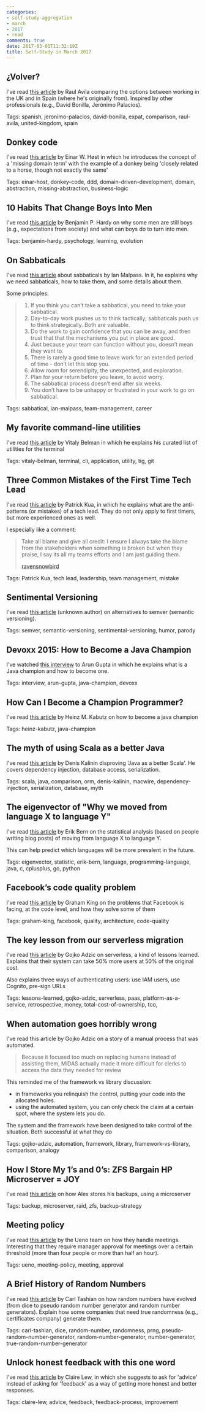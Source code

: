 ```yaml
---
categories:
- self-study-aggregation
- march
- 2017
- read
comments: true
date: 2017-03-01T11:32:19Z
title: Self-Study in March 2017 
---
```


## ¿Volver?

I've read [this article][volver] by Raul Avila comparing the options between working in the UK and in Spain (where he's originally from). Inspired by other professionals (e.g., David Bonilla, Jerónimo Palacios).

Tags: spanish, jeronimo-palacios, david-bonilla, expat, comparison, raul-avila, united-kingdom, spain

[volver]: http://raulavila.com/2017/01/volver/

## Donkey code

I've read [this article][donkey-code] by Einar W. Høst in which he introduces the concept of a 'missing domain term' with the example of a donkey being 'closely related to a horse, though not exactly the same'

Tags: einar-host, donkey-code, ddd, domain-driven-development, domain, abstraction, missing-abstraction, business-logic

[donkey-code]: https://einarwh.wordpress.com/2017/01/21/donkey-code/

## 10 Habits That Change Boys Into Men

I've read [this article][boys-into-men] by Benjamin P. Hardy on why some men are still boys (e.g., expectations from society) and what can boys do to turn into men.

Tags: benjamin-hardy, psychology, learning, evolution

[boys-into-men]: https://medium.com/the-mission/10-habits-that-change-boys-into-men-b103c47d47e0

## On Sabbaticals

I've read [this article][sabbaticals] about sabbaticals by Ian Malpass. In it, he explains why we need sabbaticals, how to take them, and some details about them.

Some principles:

> 1. If you think you can’t take a sabbatical, you need to take your sabbatical.
> 1. Day-to-day work pushes us to think tactically; sabbaticals push us to think strategically. Both are valuable.
> 1. Do the work to gain confidence that you can be away, and then trust that that the mechanisms you put in place are good.
> 1. Just because your team can function without you, doesn’t mean they want to.
> 1. There is rarely a good time to leave work for an extended period of time - don’t let this stop you.
> 1. Allow room for serendipity, the unexpected, and exploration.
> 1. Plan for your return before you leave, to avoid worry.
> 1. The sabbatical process doesn’t end after six weeks.
> 1. You don’t have to be unhappy or frustrated in your work to go on sabbatical.

Tags: sabbatical, ian-malpass, team-management, career

[sabbaticals]: http://indecorous.com/sabbaticals/

## My favorite command-line utilities

I've read [this article][command-line-utils] by Vitaly Belman in which he explains his curated list of utilities for the terminal

Tags: vitaly-belman, terminal, cli, application, utility, tig, git

[command-line-utils]: https://hackernoon.com/macbook-my-command-line-utilities-f8a121c3b019#.3hpq7suhj


## Three Common Mistakes of the First Time Tech Lead

I've read [this article][mistakes-tech-lead] by Patrick Kua, in which he explains what are the anti-patterns (or mistakes) of a tech lead. They do not only apply to first timers, but more experienced ones as well.

I especially like a comment:

> Take all blame and give all credit: I ensure I always take the blame from the stakeholders when something is broken but when they praise, I say its all my teams efforts and I am just guiding them. 
>
> [ravensnowbird](https://disqus.com/by/ravensnowbird/) 

Tags: Patrick Kua, tech lead, leadership, team management, mistake

[mistakes-tech-lead]: https://www.thoughtworks.com/insights/blog/three-common-mistakes-first-time-tech-lead

## Sentimental Versioning

I've read [this article][sentimver] (unknown author) on alternatives to semver (semantic versioning).

Tags: semver, semantic-versioning, sentimental-versioning, humor, parody

[sentimver]: http://sentimentalversioning.org/

## Devoxx 2015: How to Become a Java Champion

I've watched [this interview][become-java-champion] to Arun Gupta in which he explains what is a Java champion and how to become one.

Tags: interview, arun-gupta, java-champion, devoxx

[become-java-champion]: http//www.youtube.com/watch?v=otMc_3Dz3hU

## How Can I Become a Champion Programmer?

I've read [this article][java-champion-kabutz] by Heinz M. Kabutz on how to become a java champion

Tags: heinz-kabutz, java-champion

[java-champion-kabutz]: http://www.javaspecialists.eu/archive/Issue227.html

## The myth of using Scala as a better Java

I've read [this article][scala-as-better-java] by Denis Kalinin disproving 'Java as a better Scala'. He covers dependency injection, database access, serialization.

Tags: scala, java, comparison, orm, denis-kalinin, macwire, dependency-injection, serialization, database, myth

[scala-as-better-java]: http://appliedscala.com/blog/2017/myth-of-scala-as-better-java/

## The eigenvector of "Why we moved from language X to language Y"

I've read [this article][moved-from-x-to-y] by Erik Bern on the statistical analysis (based on people writing blog posts) of moving from language X to language Y.

This can help predict which languages will be more prevalent in the future.

Tags: eigenvector, statistic, erik-bern, language, programming-language, java, c, cplusplus, go, python

[moved-from-x-to-y]: https://erikbern.com/2017/03/15/the-eigenvector-of-why-we-moved-from-language-x-to-language-y.html
## Facebook’s code quality problem

I've read [this article][facebook-code-quality] by Graham King on the problems that Facebook is facing, at the code level, and how they solve some of them

Tags: graham-king, facebook, quality, architecture, code-quality

[facebook-code-quality]: https://www.darkcoding.net/software/facebooks-code-quality-problem/

## The key lesson from our serverless migration

I've read [this article][serverless-migration] by Gojko Adzic on serverless, a kind of lessons learned. Explains that their system can take 50% more users at 50% of the original cost.

Also explains three ways of authenticating users: use IAM users, use Cognito, pre-sign URLs

Tags: lessons-learned, gojko-adzic, serverless, paas, platform-as-a-service, retrospective, money, total-cost-of-ownership, tco,

[serverless-migration]: http://us2.campaign-archive1.com/?u=abe09ce689751513abf6f095f&id=6ecb59a937

## When automation goes horribly wrong

I've read this article by Gojko Adzic on a story of a manual process that was automated.

> Because it focused too much on replacing humans instead of assisting them, MiDAS actually made it more difficult for clerks to access the data they needed for review

This reminded me of the framework vs library discussion:

  * in frameworks you relinquish the control, putting your code into the allocated holes.
  * using the automated system, you can only check the claim at a certain spot, where the system lets you do.

The system and the framework have been designed to take control of the situation. Both successful at what they do

Tags: gojko-adzic, automation, framework, library, framework-vs-library, comparison, analogy

[automation-midas]: http://us2.campaign-archive1.com/?u=abe09ce689751513abf6f095f&id=9be6b87de2&e=0d5bc146fe

## How I Store My 1’s and 0’s: ZFS  Bargain HP Microserver = JOY

I've read [this article][backup-strategy] on how Alex stores his backups, using a microserver

Tags: backup, microserver, raid, zfs, backup-strategy

[backup-strategy]: https://mocko.org.uk/b/2012/06/17/how-i-store-my-1s-and-0s-zfs-bargain-hp-microserver-joy/


## Meeting policy

I've read [this article][meeting-policy-ueno] by the Ueno team on how they handle meetings. Interesting that they require manager approval for meetings over a certain threshold (more than four people or more than half an hour).

Tags: ueno, meeting-policy, meeting, approval

[meeting-policy-ueno]: https://medium.com/ueno/meeting-policy-9b04593d1b28

## A Brief History of Random Numbers

I've read [this article][history-rn] by Carl Tashian on how random numbers have evolved (from dice to pseudo random number generator and random number generators). Explain how some companies that need true randomness (e.g., certificates company) generate them.

Tags: carl-tashian, dice, random-number, randomness, prng, pseudo-random-number-generator, random-number-generator, number-generator, true-random-number-generator

[history-rn]: https://medium.freecodecamp.com/a-brief-history-of-random-numbers-9498737f5b6c

## Unlock honest feedback with this one word

I've read [this article][honest-feedback-advice] by Claire Lew, in which she suggests to ask for 'advice' instead of asking for 'feedback' as a way of getting more honest and better responses.

Tags: claire-lew, advice, feedback, feedback-process, improvement

[honest-feedback-advice]: https://m.signalvnoise.com/unlock-honest-feedback-with-this-one-word-dcaf3839e7ee

